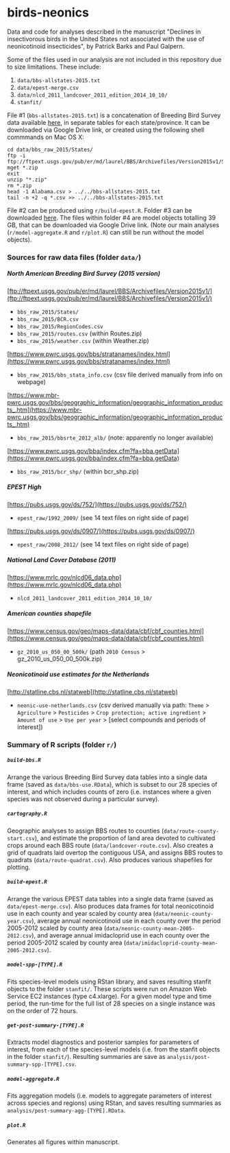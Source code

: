 birds-neonics
==============

Data and code for analyses described in the manuscript "Declines in insectivorous birds in the United States not associated with the use of neonicotinoid insecticides", by Patrick Barks and Paul Galpern.

Some of the files used in our analysis are not included in this repository due to size limitations. These include:
1. `data/bbs-allstates-2015.txt`
2. `data/epest-merge.csv`
3. `data/nlcd_2011_landcover_2011_edition_2014_10_10/`
4. `stanfit/`

File #1 (`bbs-allstates-2015.txt`) is a concatenation of Breeding Bird Survey data available [here](ftp://ftpext.usgs.gov/pub/er/md/laurel/BBS/Archivefiles/Version2015v1/States/), in separate tables for each state/province. It can be downloaded via Google Drive link, or created using the following shell commmands on Mac OS X:

```
cd data/bbs_raw_2015/States/
ftp -i ftp://ftpext.usgs.gov/pub/er/md/laurel/BBS/Archivefiles/Version2015v1/States/
mget *.zip
exit
unzip "*.zip"
rm *.zip
head -1 Alabama.csv > ../../bbs-allstates-2015.txt
tail -n +2 -q *.csv >> ../../bbs-allstates-2015.txt
```

File #2 can be produced using `r/build-epest.R`. Folder #3 can be downloaded [here](https://www.mrlc.gov/nlcd06_data.php). The files within folder #4 are model objects totalling 39 GB, that can be downloaded via Google Drive link. (Note our main analyses (`r/model-aggregate.R` and `r/plot.R`) can still be run without the model objects).


### Sources for raw data files (folder `data/`)

##### North American Breeding Bird Survey (2015 version)
[ftp://ftpext.usgs.gov/pub/er/md/laurel/BBS/Archivefiles/Version2015v1/](ftp://ftpext.usgs.gov/pub/er/md/laurel/BBS/Archivefiles/Version2015v1/)
- `bbs_raw_2015/States/`
- `bbs_raw_2015/BCR.csv`
- `bbs_raw_2015/RegionCodes.csv`
- `bbs_raw_2015/routes.csv` (within Routes.zip)
- `bbs_raw_2015/weather.csv` (within Weather.zip)

[https://www.pwrc.usgs.gov/bbs/stratanames/index.html](https://www.pwrc.usgs.gov/bbs/stratanames/index.html)
- `bbs_raw_2015/bbs_stata_info.csv` (csv file derived manually from info on webpage)

[https://www.mbr-pwrc.usgs.gov/bbs/geographic_information/geographic_information_products_.htm](https://www.mbr-pwrc.usgs.gov/bbs/geographic_information/geographic_information_products_.htm)
- `bbs_raw_2015/bbsrte_2012_alb/` (note: apparently no longer available)

[https://www.pwrc.usgs.gov/bba/index.cfm?fa=bba.getData](https://www.pwrc.usgs.gov/bba/index.cfm?fa=bba.getData)
- `bbs_raw_2015/bcr_shp/` (within bcr_shp.zip)

##### EPEST High
[https://pubs.usgs.gov/ds/752/](https://pubs.usgs.gov/ds/752/)
- `epest_raw/1992_2009/` (see 14 text files on right side of page)

[https://pubs.usgs.gov/ds/0907/](https://pubs.usgs.gov/ds/0907/)
- `epest_raw/2008_2012/` (see 14 text files on right side of page)

##### National Land Cover Database (2011)
[https://www.mrlc.gov/nlcd06_data.php](https://www.mrlc.gov/nlcd06_data.php)
- `nlcd_2011_landcover_2011_edition_2014_10_10/`

##### American counties shapefile
[https://www.census.gov/geo/maps-data/data/cbf/cbf_counties.html](https://www.census.gov/geo/maps-data/data/cbf/cbf_counties.html)
- `gz_2010_us_050_00_500k/` (path `2010 Census` > gz_2010_us_050_00_500k.zip)

##### Neonicotinoid use estimates for the Netherlands
[http://statline.cbs.nl/statweb](http://statline.cbs.nl/statweb)
- `neonic-use-netherlands.csv` (csv derived manually via path: `Theme` > `Agriculture` > `Pesticides` > `Crop protection; active ingredient` > `Amount of use` > `Use per year` > [select compounds and periods of interest])


### Summary of R scripts (folder `r/`)

##### `build-bbs.R`
Arrange the various Breeding Bird Survey data tables into a single data frame (saved as `data/bbs-use.RData`), which is subset to our 28 species of interest, and which includes counts of zero (i.e. instances where a given species was not observed during a particular survey).

##### `cartography.R`
Geographic analyses to assign BBS routes to counties (`data/route-county-start.csv`), and estimate the proportion of land area devoted to cultivated crops around each BBS route (`data/landcover-route.csv`). Also creates a grid of quadrats laid overtop the contiguous USA, and assigns BBS routes to quadrats (`data/route-quadrat.csv`). Also produces various shapefiles for plotting.

##### `build-epest.R`
Arrange the various EPEST data tables into a single data frame (saved as `data/epest-merge.csv`). Also produces data frames for total neonicotinoid use in each county and year scaled by county area (`data/neonic-county-year.csv`), average annual neonicotinoid use in each county over the period 2005-2012 scaled by county area (`data/neonic-county-mean-2005-2012.csv`), and average annual imidacloprid use in each county over the period 2005-2012 scaled by county area (`data/imidacloprid-county-mean-2005-2012.csv`).

##### `model-spp-[TYPE].R`
Fits species-level models using RStan library, and saves resulting stanfit objects to the folder `stanfit/`. These scripts were run on Amazon Web Service EC2 instances (type c4.xlarge). For a given model type and time period, the run-time for the full list of 28 species on a single instance was on the order of 72 hours.

##### `get-post-summary-[TYPE].R`
Extracts model diagnostics and posterior samples for parameters of interest, from each of the species-level models (i.e. from the stanfit objects in the folder `stanfit/`). Resulting summaries are save as `analysis/post-summary-spp-[TYPE].csv`.

##### `model-aggregate.R`
Fits aggregation models (i.e. models to aggregate parameters of interest across species and regions) using RStan, and saves resulting summaries as `analysis/post-summary-agg-[TYPE].RData`.

##### `plot.R`
Generates all figures within manuscript.
